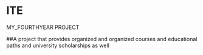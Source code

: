 # ITE
MY_FOURTHYEAR PROJECT

##A project that provides organized and organized courses and educational paths and university scholarships as well
